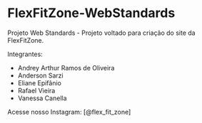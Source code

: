 # FlexFitZone-WebStandards

Projeto Web Standards - Projeto voltado para criação do site da FlexFitZone.

Integrantes: 
- Andrey Arthur Ramos de Oliveira
- Anderson Sarzi
- Eliane Epifânio
- Rafael Vieira
- Vanessa Canella

Acesse nosso Instagram: [@flex_fit_zone]
